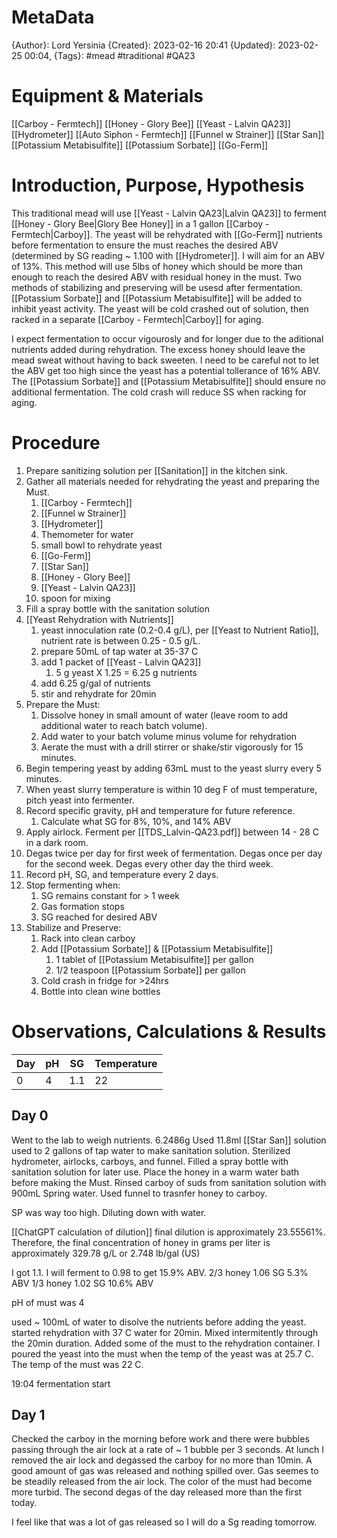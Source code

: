 
# MetaData
{Author}: Lord Yersinia
{Created}: 2023-02-16 20:41
{Updated}: 2023-02-25 00:04, 
{Tags}: #mead #traditional #QA23 
# Equipment & Materials
[[Carboy - Fermtech]]
[[Honey - Glory Bee]]
[[Yeast - Lalvin QA23]]
[[Hydrometer]]
[[Auto Siphon - Fermtech]]
[[Funnel w Strainer]]
[[Star San]]
[[Potassium Metabisulfite]]
[[Potassium Sorbate]]
[[Go-Ferm]] 
# Introduction, Purpose, Hypothesis
This traditional mead will use [[Yeast - Lalvin QA23|Lalvin QA23]] to ferment [[Honey - Glory Bee|Glory Bee Honey]] in a 1 gallon [[Carboy - Fermtech|Carboy]]. The yeast will be rehydrated with [[Go-Ferm]] nutrients before fermentation to ensure the must reaches the desired ABV (determined by SG reading ~ 1.100 with [[Hydrometer]]. I will aim for an ABV of 13%. This method will use 5lbs of honey which should be more than enough to reach the desired ABV with residual honey in the must. Two methods of stabilizing and preserving will be usesd after fermentation. [[Potassium Sorbate]] and [[Potassium Metabisulfite]] will be added to inhibit yeast activity. The yeast will be cold crashed out of solution, then racked in a separate [[Carboy - Fermtech|Carboy]] for aging. 

I expect fermentation to occur vigourosly and for longer due to the aditional nutrients added during rehydration. The excess honey should leave the mead sweat without having to back sweeten. I need to be careful not to let the ABV get too high since the yeast has a potential tollerance of 16% ABV. The [[Potassium Sorbate]] and [[Potassium Metabisulfite]] should ensure no additional fermentation. The cold crash will reduce SS when racking for aging. 
# Procedure
1. Prepare sanitizing solution per [[Sanitation]] in the kitchen sink.
2. Gather all materials needed for rehydrating the yeast and preparing the Must. 
	1. [[Carboy - Fermtech]]
	2. [[Funnel w Strainer]]
	3. [[Hydrometer]]
	4. Themometer for water
	5. small bowl to rehydrate yeast 
	6. [[Go-Ferm]]
	7. [[Star San]]
	8. [[Honey - Glory Bee]]
	9. [[Yeast - Lalvin QA23]] 
	10. spoon for mixing
3. Fill a spray bottle with the sanitation solution
4. [[Yeast Rehydration with Nutrients]]
	1. yeast innoculation rate (0.2-0.4 g/L), per [[Yeast to Nutrient Ratio]], nutrient rate is between 0.25 - 0.5 g/L. 
	2. prepare 50mL of tap water at 35-37 C 
	3. add 1 packet of [[Yeast - Lalvin QA23]] 
		1. 5 g yeast X 1.25 = 6.25 g nutrients
	4. add 6.25 g/gal of nutrients
	5. stir and rehydrate for 20min
5. Prepare the Must:
	1. Dissolve honey in small amount of water (leave room to add additional water to reach batch volume).
	2. Add water to your batch volume minus volume for rehydration
	3. Aerate the must with a drill stirrer or shake/stir vigorously for 15 minutes.
6. Begin tempering yeast by adding 63mL must to the yeast slurry every 5 minutes.
7. When yeast slurry temperature is within 10 deg F of must temperature, pitch yeast into fermenter.
8. Record specific gravity, pH and temperature for future reference.
	1. Calculate what SG for 8%, 10%, and 14% ABV
9. Apply airlock. Ferment per [[TDS_Lalvin-QA23.pdf]] between 14 - 28 C in a dark room. 
10. Degas twice per day for first week of fermentation. Degas once per day for the second week. Degas every other day the third week. 
11. Record pH, SG, and temperature every 2 days.
12. Stop fermenting when:
	1. SG remains constant for > 1 week
	2. Gas formation stops
	3. SG reached for desired ABV
13. Stabilize and Preserve:
	1. Rack into clean carboy 
	2. Add [[Potassium Sorbate]] & [[Potassium Metabisulfite]] 
		1. 1 tablet of [[Potassium Metabisulfite]] per gallon
		2.  1/2 teaspoon [[Potassium Sorbate]] per gallon
	3. Cold crash in fridge for >24hrs
	4. Bottle into clean wine bottles

# Observations, Calculations & Results

| Day | pH  | SG  | Temperature |
| --- | --- | --- | ----------- |
|   0  | 4    |  1.1   |     22        |

## Day 0
Went to the lab to weigh nutrients. 6.2486g Used 11.8ml [[Star San]] solution used to 2 gallons of tap water to make sanitation solution. Sterilized hydrometer, airlocks, carboys, and funnel. Filled a spray bottle with sanitation solution for later use. Place the honey in a warm water bath before making the Must. Rinsed carboy of suds from sanitation solution with 900mL Spring water. Used funnel to trasnfer honey to carboy. 

SP was way too high. Diluting down with water. 

[[ChatGPT calculation of dilution]] 
	final dilution is approximately 23.55561%.
	Therefore, the final concentration of honey in grams per liter is approximately 329.78 g/L  or 2.748 lb/gal (US)

I got 1.1. I will ferment to 0.98 to get 15.9% ABV. 
	2/3 honey 1.06 SG 5.3% ABV
	1/3 honey 1.02 SG 10.6% ABV

pH of must was 4

used ~ 100mL of water to disolve the nutrients before adding the yeast. started rehydration with 37 C water for 20min. Mixed intermitently through the 20min duration. Added some of the must to the rehydration container. I poured the yeast into the must when the temp of the yeast was at 25.7 C. The temp of the must was 22 C. 

19:04 fermentation start

## Day 1
Checked the carboy in the morning before work and there were bubbles passing through the air lock at a rate of ~ 1 bubble per 3 seconds. At lunch I removed the air lock and degassed the carboy for no more than 10min. A good amount of gas was released and nothing spilled over. Gas seemes to be steadily released from the air lock. The color of the must had become more turbid. The second degas of the day released more than the first today. 

I feel like that was a lot of gas released so I will do a Sg reading tomorrow. 